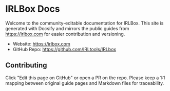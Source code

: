 # IRLBox Docs

Welcome to the community-editable documentation for IRLBox. This site is generated with Docsify and mirrors the public guides from https://irlbox.com for easier contribution and versioning.

- Website: https://irlbox.com
- GitHub Repo: https://github.com/IRLtools/IRLbox

## Contributing
Click "Edit this page on GitHub" or open a PR on the repo. Please keep a 1:1 mapping between original guide pages and Markdown files for traceability.
